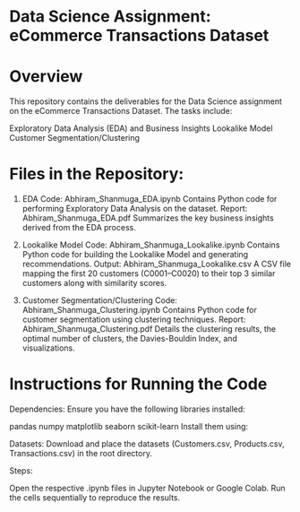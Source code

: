 # Data Science Assignment: eCommerce Transactions Dataset

# Overview
This repository contains the deliverables for the Data Science assignment on the eCommerce Transactions Dataset. The tasks include:

Exploratory Data Analysis (EDA) and Business Insights
Lookalike Model
Customer Segmentation/Clustering

# Files in the Repository:
1. EDA
Code: Abhiram_Shanmuga_EDA.ipynb
Contains Python code for performing Exploratory Data Analysis on the dataset.
Report: Abhiram_Shanmuga_EDA.pdf
Summarizes the key business insights derived from the EDA process.

2. Lookalike Model
Code: Abhiram_Shanmuga_Lookalike.ipynb
Contains Python code for building the Lookalike Model and generating recommendations.
Output: Abhiram_Shanmuga_Lookalike.csv
A CSV file mapping the first 20 customers (C0001–C0020) to their top 3 similar customers along with similarity scores.

4. Customer Segmentation/Clustering
Code: Abhiram_Shanmuga_Clustering.ipynb
Contains Python code for customer segmentation using clustering techniques.
Report: Abhiram_Shanmuga_Clustering.pdf
Details the clustering results, the optimal number of clusters, the Davies-Bouldin Index, and visualizations.


# Instructions for Running the Code
Dependencies: Ensure you have the following libraries installed:

pandas
numpy
matplotlib
seaborn
scikit-learn
Install them using:

Datasets: Download and place the datasets (Customers.csv, Products.csv, Transactions.csv) in the root directory.

Steps:

Open the respective .ipynb files in Jupyter Notebook or Google Colab.
Run the cells sequentially to reproduce the results.
